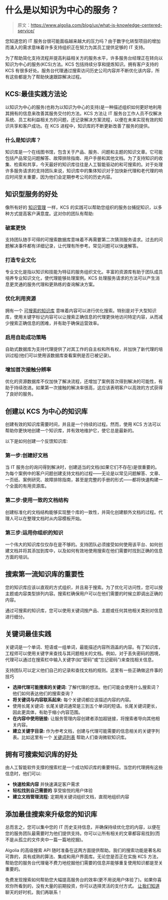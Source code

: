 # 什么是以知识为中心的服务？

> 原文：<https://www.algolia.com/blog/ux/what-is-knowledge-centered-service/>

您知道您的 IT 服务台很可能面临越来越大的压力吗？由于数字化转型项目的增加而涌入的需求意味着许多支持组织正在努力为其员工提供足够的 IT 支持。

为了帮助简化支持流程并提高利益相关方的服务水平，许多服务台经理正在转向以知识为中心的服务(KCS)方法。KCS 包括持续分享和提炼知识。拥有客户支持的 KCS 有很多好处。服务台代理通过搜索访问历史公司内容并不断优化该内容，所有这些都是为了帮助快速跟踪解决过程。

## [](#kcs-a-best-practice-methodology)**KCS:最佳实践方法论**

以知识为中心的服务(也称为以知识为中心的支持)是一种描述组织如何更好地利用其拥有的信息来改善其服务交付的方法。KCS 方法让 IT 服务台工作人员不仅解决系统、员工和利益相关方的问题，还记录解决方案流程，以便在未来实现有效的知识共享和客户成功。在 KCS 进程中，知识库的不断更新改善了服务的提供。

### [](#what-is-a-knowledge-base)**什么是知识库？**

知识库是一个在线图书馆，包含关于产品、服务、问题和主题的知识文章。它可能包括产品常见问题解答、故障排除指南、用户手册和其他文档。为了支持知识的收集、检索和共享，今天最好的知识库往往是人工智能驱动的和可搜索的。对于处理许多服务请求的支持团队来说，知识库中的集体知识对于加快新代理和老代理的响应时间至关重要，因为他们会定期参考公司的历史内容。

## [](#the-benefits-of-knowledge-centered-service)**知识型服务的好处**

像所有好的 [知识管理](https://www.algolia.com/blog/product/knowledge-management-what-is-it-and-why-do-we-need-knowledge-management-systems/) 一样，KCS 的实践可以帮助您组织的服务台捕捉知识，以多种方式提高客户满意度。这对你的团队有帮助:

### [](#resolve-cases-faster)**破案更快**

支持团队随手可得的可搜索数据库意味着不再需要第二次猜测服务请求。过去的问题解决事件都有详细记录，让代理有所参考。常见问题可以快速解答。

### [](#create-a-culture-of-expertise)**打造专业文化**

专业文化是指以知识和技能为特征的服务组织文化。丰富的资源库有助于团队成员培养专业知识文化，使代理能够处理案例。KCS 处理服务请求的方法可以产生消息更灵通的服务代理和更熟练的查询解决方案。

### [](#optimize-the-use-of-resources)**优化利用资源**

拥有一个 [可搜索的知识库](https://www.algolia.com/blog/product/unlock-organizational-knowledge-with-searchable-company-wide-data/) 意味着内容可以进行优化搜索。特别是对于大型知识库，使用关键字标记内容可以让搜索正确信息的代理更快地访问特定内容，从而减少搜索正确信息的困难，并有助于确保运营效率。

### [](#enable-a-self-service-success-strategy)**启用自助成功策略**

自助式数据库为支持代理提供了对其工作的自主权和所有权，并加快了新代理的培训过程(他们可以使用该数据库查看案例是否已被记录)。

### [](#increase-first-contact-resolution%c2%a0)**增加首次接触分辨率**

优化的资源数据库不仅加快了解决流程，还增加了案例首次得到解决的可能性，有助于持续改进。如果第一次接触的解决率很高，这应该表明客户以高效的方式获得了良好的服务。

## [](#creating-a-kcs-centric-knowledge-base)**创建以 KCS 为中心的知识库**

创建有效的知识库需要时间，并且是一个持续的过程。然而，使用 KCS 方法可以帮助你更快地创建一个知识库，并有效地维护它，使它总是最新的。

以下是如何创建一个反馈知识库:

### [](#step-1-create-good-documentation)**第一步:创建好文档**

当 IT 服务台的询问得到解决时，创建适当的文档(如果它们不存在)是很重要的。为每个案例中的客户问题创建支持文档的过程——无论是以常见问题解答、文章、一页纸、案例研究、故障排除指南，甚至是完整的手册的形式——都将快速构建一个全面的有用资源库。

### [](#step-2-use-consistent-document-structure)**第二步:使用一致的文档结构**

创建标准化的文档结构能够实现整个库的一致性，并简化创建额外文档的过程。代理人可以在整理文档时从内容模板开始。

### [](#step-3-use-your-organization%e2%80%99s-knowledge)**第三步:运用你组织的知识**

一个伟大的知识库仅仅存在是不够的。支持团队必须接受如何使用该平台、如何创建文档并将其添加到库中，以及如何有效地使用搜索在他们需要时找到正确的信息方面的培训。

## [](#the-importance-of-search-for-a-first-rate-knowledge-base)**搜索第一流知识库的重要性**

您的知识库应该以直观的方式组织，并且易于搜索。为了优化可访问性，您可以按主题或内容类型排列内容。搜索栏确保用户可以在他们需要的时候立即调出正确的内容。

通过可搜索的知识库，您可以使用关键词按产品、主题或任何其他相关类别对信息进行细分。

## [](#keyword-best-practices)**关键词最佳实践**

关键词是一个单词、短语或一组单词，最能描述内容所涵盖的内容。有了知识库，工程师可以使用关键字来查找与其问题相关的文档。例如，对于丢失密码的困境，代理可以通过在搜索栏中输入关键字(如“密码”或“忘记密码”)来查找相关信息。

支持团队可以定义他们自己的记录和查找文档的规则。这里有一些正确做这件事的技巧

*   **选择代理可能搜索的关键词:** 了解代理的想法。他们可能会使用什么搜索词？他们如何表达他们的搜索查询？
*   **将关键词与内容联系起来:** 每个关键词都应该描述内容的内容。
*   使用长尾关键词: 长尾关键词通常是三到五个单词的短语。长尾关键词更长，因此更具体，有助于缩小内容范围。
*   **在内容中使用链接:** 让服务管理内容创建者添加超链接，将搜索者导向其他相关内容。
*   **建立关键字目录:** 作为参考文档，创建与代理可能需要的信息相关的关键字列表。比如这里有一个 [关键词列表](https://support.microsoft.com/en-gb/topic/how-to-query-the-microsoft-knowledge-base-by-using-keywords-and-query-words-1f39ec6a-edc7-e3dd-d265-77270160bfc6) 帮助人们查询微软知识库。

## [](#benefits-of-having-a-searchable-knowledge-base)**拥有可搜索知识库的好处**

由人工智能软件支撑的搜索栏是一个成功知识库的重要特征。当您的代理拥有这些信息时，他们可以:

*   **快速检索内容** 并快速满足客户需求
*   **轻松找到自己需要的** 享受愉悦的用户体验
*   **建立文档管理流程:** 定期用关键词组织文档，直观地组织内容

## [](#add-best-in-class-search-to-upgrade-your-knowledge-base)**添加最佳搜索来升级您的知识库**

总而言之，您可以集中您的 IT 历史支持信息，并确保持续优化您的内容，以便在您的服务团队最需要时为他们提供支持。你可以让所有相关的文章都容易找到(而不是从孤立的文件夹中一篇一篇地挖掘)。

Algolia 的高级搜索 API 随时准备在这两方面提供帮助。我们的搜索功能是著名和可靠的，具有成熟的算法、集成和用户界面库。无论您是否正在实施 KCS 方法，帮助您的服务台代理毫不费力地挖掘他们需要的信息并能够重复使用知识都是至关重要的。

免费发现[](https://www.algolia.com/users/sign_up)搜索如何帮助您大幅提高服务台的效率(更不用说用户体验了)。如果你喜欢你所看到的，没有大量的前期投资，你可以选择灵活的支付方式。 [让我们知道](https://www.algolia.com/contactus/) 聊天的好时机，我们再联系！